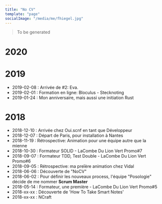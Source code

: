 ```yaml
---
title: "No CV"
template: "page"
socialImage: "/media/me/fhiegel.jpg"
---
```

> To be generated

# 2020

# 2019

 * 2019-02-08 : Arrivée de #2: Eva.
 * 2019-02-01 : Formation en ligne: Bloculus - Stecknoting
 * 2019-01-24 : Mon anniversaire, mais aussi une initiation Rust

# 2018

 * 2018-12-10 : Arrivée chez Oui.scnf en tant que Développeur
 * 2018-12-07 : Départ de Paris, pour installation à Nantes
 * 2018-11-19 : Rétrospective: Animation pour une équipe autre que la mienne
 * 2018-10-30 : Formateur SOLID - LaCombe Du Lion Vert Promo#7
 * 2018-09-07 : Formateur TDD, Test Double - LaCombe Du Lion Vert Promo#6
 * 2018-09-05 : Rétrospective: ma preîère animation chez Vidal
 * 2018-06-06 : Découverte de "NoCV"
 * 2018-06-02 : Pour définir les nouveaux process, l'équipe "Posologie" décide de me nommer **Scrum Master**
 * 2018-05-14 : Formateur, une première - LaCombe Du Lion Vert Promo#5
 * 2018-xx-xx : Découverte de 'How To Take Smart Notes'
 * 2018-xx-xx : NCraft
